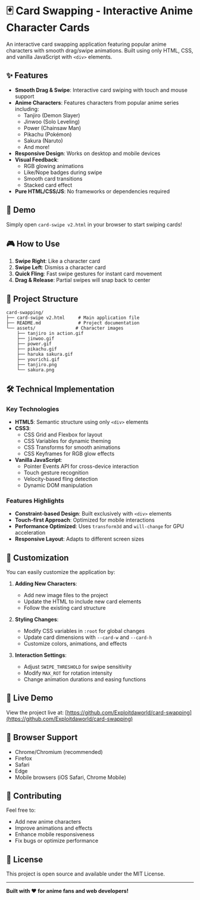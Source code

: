 # 🃏 Card Swapping - Interactive Anime Character Cards

An interactive card swapping application featuring popular anime characters with smooth drag/swipe animations. Built using only HTML, CSS, and vanilla JavaScript with `<div>` elements.

## ✨ Features

- **Smooth Drag & Swipe**: Interactive card swiping with touch and mouse support
- **Anime Characters**: Features characters from popular anime series including:
  - Tanjiro (Demon Slayer)
  - Jinwoo (Solo Leveling)
  - Power (Chainsaw Man)
  - Pikachu (Pokémon)
  - Sakura (Naruto)
  - And more!
- **Responsive Design**: Works on desktop and mobile devices
- **Visual Feedback**: 
  - RGB glowing animations
  - Like/Nope badges during swipe
  - Smooth card transitions
  - Stacked card effect
- **Pure HTML/CSS/JS**: No frameworks or dependencies required

## 🚀 Demo

Simply open `card-swipe v2.html` in your browser to start swiping cards!

## 🎮 How to Use

1. **Swipe Right**: Like a character card
2. **Swipe Left**: Dismiss a character card
3. **Quick Fling**: Fast swipe gestures for instant card movement
4. **Drag & Release**: Partial swipes will snap back to center

## 📁 Project Structure

```
card-swapping/
├── card-swipe v2.html     # Main application file
├── README.md              # Project documentation
└── assets/               # Character images
    ├── tanjiro in action.gif
    ├── jinwoo.gif
    ├── power.gif
    ├── pikachu.gif
    ├── haruka sakura.gif
    ├── yourichi.gif
    ├── tanjiro.png
    └── sakura.png
```

## 🛠️ Technical Implementation

### Key Technologies
- **HTML5**: Semantic structure using only `<div>` elements
- **CSS3**: 
  - CSS Grid and Flexbox for layout
  - CSS Variables for dynamic theming
  - CSS Transforms for smooth animations
  - CSS Keyframes for RGB glow effects
- **Vanilla JavaScript**:
  - Pointer Events API for cross-device interaction
  - Touch gesture recognition
  - Velocity-based fling detection
  - Dynamic DOM manipulation

### Features Highlights
- **Constraint-based Design**: Built exclusively with `<div>` elements
- **Touch-first Approach**: Optimized for mobile interactions
- **Performance Optimized**: Uses `transform3d` and `will-change` for GPU acceleration
- **Responsive Layout**: Adapts to different screen sizes

## 🎨 Customization

You can easily customize the application by:

1. **Adding New Characters**: 
   - Add new image files to the project
   - Update the HTML to include new card elements
   - Follow the existing card structure

2. **Styling Changes**:
   - Modify CSS variables in `:root` for global changes
   - Update card dimensions with `--card-w` and `--card-h`
   - Customize colors, animations, and effects

3. **Interaction Settings**:
   - Adjust `SWIPE_THRESHOLD` for swipe sensitivity
   - Modify `MAX_ROT` for rotation intensity
   - Change animation durations and easing functions

## 🌟 Live Demo

View the project live at: [https://github.com/Exploitdaworld/card-swapping](https://github.com/Exploitdaworld/card-swapping)

## 📱 Browser Support

- Chrome/Chromium (recommended)
- Firefox
- Safari
- Edge
- Mobile browsers (iOS Safari, Chrome Mobile)

## 🤝 Contributing

Feel free to:
- Add new anime characters
- Improve animations and effects
- Enhance mobile responsiveness
- Fix bugs or optimize performance

## 📄 License

This project is open source and available under the MIT License.

---

**Built with ❤️ for anime fans and web developers!**
